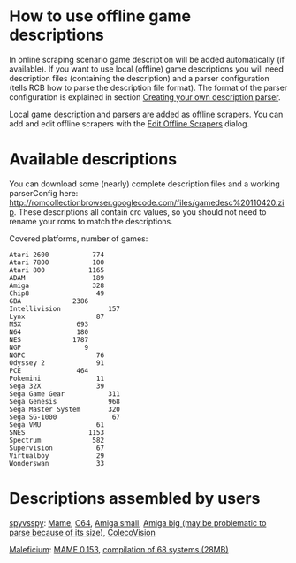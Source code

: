 # How to use offline game descriptions #
In online scraping scenario game description will be added automatically (if available). If you want to use local (offline) game descriptions you will need description files (containing the description) and a parser configuration (tells RCB how to parse the description file format). The format of the parser configuration is explained in section [Creating your own description parser](CreatingYourOwnDescriptionParser.md).

Local game description and parsers are added as offline scrapers. You can add and edit offline scrapers with the [Edit Offline Scrapers](EditOfflineScrapers.md) dialog.

# Available descriptions #

You can download some (nearly) complete description files and a working parserConfig here: http://romcollectionbrowser.googlecode.com/files/gamedesc%20110420.zip. These descriptions all contain crc values, so you should not need to rename your roms to match the descriptions.

Covered platforms, number of games:
```
Atari 2600			 774
Atari 7800			 100
Atari 800			1165
ADAM		 		 189
Amiga		 		 328
Chip8				  49
GBA				2386
Intellivision			 157
Lynx				  87
MSX				 693
N64				 180
NES				1787
NGP				   9
NGPC				  76
Odyssey 2			  91
PCE				 464
Pokemini			  11
Sega 32X			  39
Sega Game Gear			 311
Sega Genesis			 968
Sega Master System		 320
Sega SG-1000			  67
Sega VMU			  61
SNES				1153
Spectrum			 582
Supervision			  67
Virtualboy			  29
Wonderswan			  33
```

# Descriptions assembled by users #
[spyvsspy](http://forum.xbmc.org/showthread.php?tid=70115&pid=612640#pid612640):
[Mame](http://jumbofiles.com/4bo7ue9f000b), [C64](http://jumbofiles.com/s6i1kve2n18t), [Amiga small](http://jumbofiles.com/kmcvpukjayn2), [Amiga big (may be problematic to parse because of its size)](http://jumbofiles.com/1ija5cepffeh), [ColecoVision](http://jumbofiles.com/ro4bfpiajjp5)

[Maleficium](http://forum.xbmc.org/showthread.php?tid=70115&pid=1736829#pid1736829):
[MAME 0.153](http://wikisend.com/download/619858/MAME.txt), [compilation of 68 systems (28MB)](http://wikisend.com/download/148124/Rom%20Collection%20Browser%20nfo%20Files.zip)